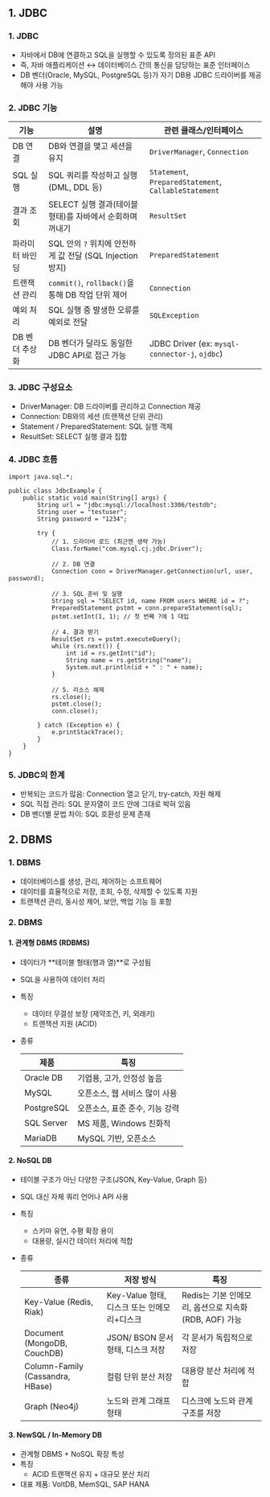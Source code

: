 ## 1. JDBC
### 1. JDBC
 - 자바에서 DB에 연결하고 SQL을 실행할 수 있도록 정의된 표준 API
 - 즉, 자바 애플리케이션 ↔ 데이터베이스 간의 통신을 담당하는 표준 인터페이스
 - DB 벤더(Oracle, MySQL, PostgreSQL 등)가 자기 DB용 JDBC 드라이버를 제공해야 사용 가능

### 2. JDBC 기능
| 기능        | 설명                                          | 관련 클래스/인터페이스                                          |
|-----------| ------------------------------------------- | ----------------------------------------------------- |
| DB 연결     | DB와 연결을 맺고 세션을 유지                           | `DriverManager`, `Connection`                         |
| SQL 실행    | SQL 쿼리를 작성하고 실행 (DML, DDL 등)                | `Statement`, `PreparedStatement`, `CallableStatement` |
| 결과 조회     | SELECT 실행 결과(테이블 형태)를 자바에서 순회하며 꺼내기         | `ResultSet`                                           |
| 파라미터 바인딩  | SQL 안의 `?` 위치에 안전하게 값 전달 (SQL Injection 방지) | `PreparedStatement`                                   |
| 트랜잭션 관리   | `commit()`, `rollback()`을 통해 DB 작업 단위 제어    | `Connection`                                          |
| 예외 처리     | SQL 실행 중 발생한 오류를 예외로 전달                     | `SQLException`                                        |
| DB 벤더 추상화 | DB 벤더가 달라도 동일한 JDBC API로 접근 가능              | JDBC Driver (ex: `mysql-connector-j`, `ojdbc`)        |

### 3. JDBC 구성요소
 - DriverManager: DB 드라이버를 관리하고 Connection 제공
 - Connection: DB와의 세션 (트랜잭션 단위 관리)
 - Statement / PreparedStatement: SQL 실행 객체
 - ResultSet: SELECT 실행 결과 집합

### 4. JDBC 흐름
```
import java.sql.*;

public class JdbcExample {
    public static void main(String[] args) {
        String url = "jdbc:mysql://localhost:3306/testdb";
        String user = "testuser";
        String password = "1234";

        try {
            // 1. 드라이버 로드 (최근엔 생략 가능)
            Class.forName("com.mysql.cj.jdbc.Driver");

            // 2. DB 연결
            Connection conn = DriverManager.getConnection(url, user, password);

            // 3. SQL 준비 및 실행
            String sql = "SELECT id, name FROM users WHERE id = ?";
            PreparedStatement pstmt = conn.prepareStatement(sql);
            pstmt.setInt(1, 1); // 첫 번째 ?에 1 대입

            // 4. 결과 받기
            ResultSet rs = pstmt.executeQuery();
            while (rs.next()) {
                int id = rs.getInt("id");
                String name = rs.getString("name");
                System.out.println(id + " : " + name);
            }

            // 5. 리소스 해제
            rs.close();
            pstmt.close();
            conn.close();

        } catch (Exception e) {
            e.printStackTrace();
        }
    }
}
```

### 5. JDBC의 한계
- 반복되는 코드가 많음: Connection 열고 닫기, try-catch, 자원 해제
- SQL 직접 관리: SQL 문자열이 코드 안에 그대로 박혀 있음
- DB 벤더별 문법 차이: SQL 호환성 문제 존재

## 2. DBMS
### 1. DBMS
 - 데이터베이스를 생성, 관리, 제어하는 소프트웨어
 - 데이터를 효율적으로 저장, 조회, 수정, 삭제할 수 있도록 지원
 - 트랜잭션 관리, 동시성 제어, 보안, 백업 기능 등 포함

### 2. DBMS
#### 1. 관계형 DBMS (RDBMS)
 - 데이터가 **테이블 형태(행과 열)**로 구성됨
 - SQL을 사용하여 데이터 처리
 - 특징
   - 데이터 무결성 보장 (제약조건, 키, 외래키)
   - 트랜잭션 지원 (ACID)
 - 종류

   | 제품 | 특징 |
   |------|------|
   | Oracle DB | 기업용, 고가, 안정성 높음 |
   | MySQL | 오픈소스, 웹 서비스 많이 사용 |
   | PostgreSQL | 오픈소스, 표준 준수, 기능 강력 |
   | SQL Server | MS 제품, Windows 친화적 |
   | MariaDB | MySQL 기반, 오픈소스 |

#### 2. NoSQL DB
 - 테이블 구조가 아닌 다양한 구조(JSON, Key-Value, Graph 등)
 - SQL 대신 자체 쿼리 언어나 API 사용
 - 특징
    - 스키마 유연, 수평 확장 용이
    - 대용량, 실시간 데이터 처리에 적합
 - 종류

   | 종류                               | 저장 방식                         | 특징                                    |
   | -------------------------------- | ----------------------------- | ------------------------------------- |
   | Key-Value (Redis, Riak)          | Key-Value 형태, 디스크 또는 인메모리+디스크 | Redis는 기본 인메모리, 옵션으로 지속화(RDB, AOF) 가능 |
   | Document (MongoDB, CouchDB)      | JSON/ BSON 문서 형태, 디스크 저장      | 각 문서가 독립적으로 저장                        |
   | Column-Family (Cassandra, HBase) | 컬럼 단위 분산 저장                   | 대용량 분산 처리에 적합                         |
   | Graph (Neo4j)                    | 노드와 관계 그래프 형태                 | 디스크에 노드와 관계 구조를 저장                    |

#### 3. NewSQL / In-Memory DB
 - 관계형 DBMS + NoSQL 확장 특성
 - 특징
   - ACID 트랜잭션 유지 + 대규모 분산 처리
 - 대표 제품: VoltDB, MemSQL, SAP HANA